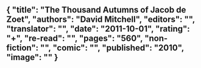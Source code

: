 {
 "title": "The Thousand Autumns of Jacob de Zoet",
 "authors": "David Mitchell",
 "editors": "",
 "translator": "",
 "date": "2011-10-01",
 "rating": "+",
 "re-read": "",
 "pages": "560",
 "non-fiction": "",
 "comic": "",
 "published": "2010",
 "image": ""
}
---

